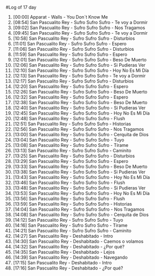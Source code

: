 #Log of 17 day

1. [00:00] Apparat - Walls - You Don´t Know Me
1. [08:54] San Pascualito Rey - Sufro Sufro Sufro - Te voy a Dormir
1. [09:02] San Pascualito Rey - Sufro Sufro Sufro - Nos Tragamos
1. [09:45] San Pascualito Rey - Sufro Sufro Sufro - Te voy a Dormir
1. [10:58] San Pascualito Rey - Sufro Sufro Sufro - Disturbios
1. [11:01] San Pascualito Rey - Sufro Sufro Sufro - Espero
1. [11:06] San Pascualito Rey - Sufro Sufro Sufro - Disturbios
1. [11:59] San Pascualito Rey - Sufro Sufro Sufro - Espero
1. [12:01] San Pascualito Rey - Sufro Sufro Sufro - Beso De Muerto
1. [12:06] San Pascualito Rey - Sufro Sufro Sufro - Si Pudieras Ver
1. [12:10] San Pascualito Rey - Sufro Sufro Sufro - Hoy No Es Mi Día
1. [12:13] San Pascualito Rey - Sufro Sufro Sufro - Te voy a Dormir
1. [12:17] San Pascualito Rey - Sufro Sufro Sufro - Disturbios
1. [12:20] San Pascualito Rey - Sufro Sufro Sufro - Espero
1. [12:26] San Pascualito Rey - Sufro Sufro Sufro - Beso De Muerto
1. [12:32] San Pascualito Rey - Sufro Sufro Sufro - Espero
1. [12:38] San Pascualito Rey - Sufro Sufro Sufro - Beso De Muerto
1. [12:40] San Pascualito Rey - Sufro Sufro Sufro - Si Pudieras Ver
1. [12:45] San Pascualito Rey - Sufro Sufro Sufro - Hoy No Es Mi Día
1. [12:48] San Pascualito Rey - Sufro Sufro Sufro - Flush
1. [12:51] San Pascualito Rey - Sufro Sufro Sufro - Historias
1. [12:56] San Pascualito Rey - Sufro Sufro Sufro - Nos Tragamos
1. [13:00] San Pascualito Rey - Sufro Sufro Sufro - Cerquita de Dios
1. [13:04] San Pascualito Rey - Sufro Sufro Sufro - Tuyo
1. [13:08] San Pascualito Rey - Sufro Sufro Sufro - Tírame
1. [13:13] San Pascualito Rey - Sufro Sufro Sufro - Caminito
1. [13:25] San Pascualito Rey - Sufro Sufro Sufro - Disturbios
1. [13:29] San Pascualito Rey - Sufro Sufro Sufro - Espero
1. [13:33] San Pascualito Rey - Sufro Sufro Sufro - Beso De Muerto
1. [13:38] San Pascualito Rey - Sufro Sufro Sufro - Si Pudieras Ver
1. [13:43] San Pascualito Rey - Sufro Sufro Sufro - Hoy No Es Mi Día
1. [13:46] San Pascualito Rey - Sufro Sufro Sufro - Flush
1. [13:48] San Pascualito Rey - Sufro Sufro Sufro - Si Pudieras Ver
1. [13:53] San Pascualito Rey - Sufro Sufro Sufro - Hoy No Es Mi Día
1. [13:56] San Pascualito Rey - Sufro Sufro Sufro - Flush
1. [13:59] San Pascualito Rey - Sufro Sufro Sufro - Historias
1. [14:04] San Pascualito Rey - Sufro Sufro Sufro - Nos Tragamos
1. [14:08] San Pascualito Rey - Sufro Sufro Sufro - Cerquita de Dios
1. [14:12] San Pascualito Rey - Sufro Sufro Sufro - Tuyo
1. [14:16] San Pascualito Rey - Sufro Sufro Sufro - Tírame
1. [14:21] San Pascualito Rey - Sufro Sufro Sufro - Caminito
1. [14:27] San Pascualito Rey - Deshabitado - Intro
1. [14:30] San Pascualito Rey - Deshabitado - Caemos o volamos
1. [14:32] San Pascualito Rey - Deshabitado - ¿Por qué?
1. [14:35] San Pascualito Rey - Deshabitado - Lejos
1. [14:39] San Pascualito Rey - Deshabitado - Navegando
1. [17:15] San Pascualito Rey - Deshabitado - Intro
1. [17:16] San Pascualito Rey - Deshabitado - ¿Por qué?
